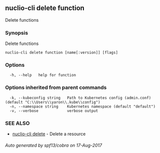## nuclio-cli delete function

Delete functions

### Synopsis


Delete functions

```
nuclio-cli delete function [name[:version]] [flags]
```

### Options

```
  -h, --help   help for function
```

### Options inherited from parent commands

```
  -k, --kubeconfig string   Path to Kubernetes config (admin.conf) (default "C:\\Users\\yaron\\.kube\\config")
  -n, --namespace string    Kubernetes namespace (default "default")
  -v, --verbose             verbose output
```

### SEE ALSO
* [nuclio-cli delete](nuclio-cli_delete.md)	 - Delete a resource

###### Auto generated by spf13/cobra on 17-Aug-2017
